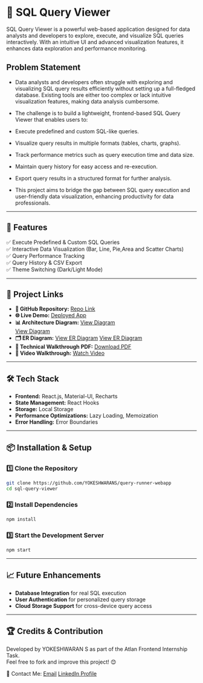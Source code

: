 # 🚀 SQL Query Viewer

SQL Query Viewer is a powerful web-based application designed for data analysts and developers to explore, execute, and visualize SQL queries interactively. With an intuitive UI and advanced visualization features, it enhances data exploration and performance monitoring.

## Problem Statement

- Data analysts and developers often struggle with exploring and visualizing SQL query results efficiently without setting up a full-fledged database. Existing tools are either too complex or lack intuitive visualization features, making data analysis cumbersome.

- The challenge is to build a lightweight, frontend-based SQL Query Viewer that enables users to:

- Execute predefined and custom SQL-like queries.

- Visualize query results in multiple formats (tables, charts, graphs).

- Track performance metrics such as query execution time and data size.

- Maintain query history for easy access and re-execution.

- Export query results in a structured format for further analysis.

- This project aims to bridge the gap between SQL query execution and user-friendly data visualization, enhancing productivity for data professionals.

---

## 📜 Features

✅ Execute Predefined & Custom SQL Queries  
✅ Interactive Data Visualization (Bar, Line, Pie,Area and Scatter Charts)  
✅ Query Performance Tracking  
✅ Query History & CSV Export  
✅ Theme Switching (Dark/Light Mode)  

---

## 📂 Project Links

- **🔗 GitHub Repository:** [Repo Link](https://github.com/YOKESHWARANS/query-runner-webapp)  
- **🌐 Live Demo:** [Deployed App](https://query-runner-webapplication.vercel.app/)  
- **📊 Architecture Diagram:** [View Diagram](docs/system-architecture1.png)  
                                [View Diagram](docs/system-architecture2.png) 
- **🗂️ ER Diagram:** [View ER Diagram](docs/er-diagram.png) 
                      [View ER Diagram](docs/er-diagram2.png)
- **📄 Technical Walkthrough PDF:** [Download PDF](https://drive.google.com/file/d/12fPWgMcEdlLF-rkq8YGWopol2-0QXRaj/view?usp=sharing)  
- **🎥 Video Walkthrough:** [Watch Video](your-video-link)  

---

## 🛠️ Tech Stack

- **Frontend:** React.js, Material-UI, Recharts  
- **State Management:** React Hooks  
- **Storage:** Local Storage  
- **Performance Optimizations:** Lazy Loading, Memoization  
- **Error Handling:** Error Boundaries  

---

## 📦 Installation & Setup

### **1️⃣ Clone the Repository**
```bash
git clone https://github.com/YOKESHWARANS/query-runner-webapp
cd sql-query-viewer
```

### **2️⃣ Install Dependencies**
```bash
npm install
```

### **3️⃣ Start the Development Server**
```bash
npm start
```

---

## 📈 Future Enhancements
- **Database Integration** for real SQL execution  
- **User Authentication** for personalized query storage  
- **Cloud Storage Support** for cross-device query access  

---

## 🏆 Credits & Contribution
Developed by YOKESHWARAN S as part of the Atlan Frontend Internship Task.  
Feel free to fork and improve this project! 😊  

📧 Contact Me: 
[Email](wsyokesh@gmail.com)
[LinkedIn Profile](https://linkedin.com/in/yokeshwaran-s-38893825b/)  

